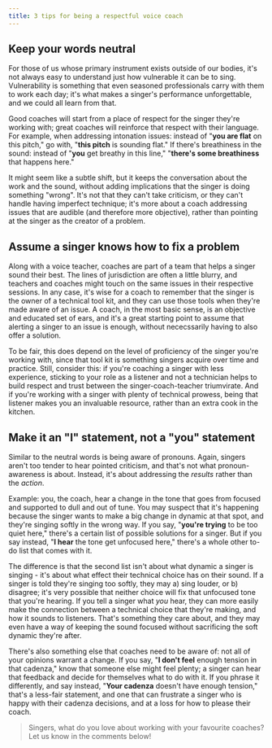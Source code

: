 ```yaml
---
title: 3 tips for being a respectful voice coach
---
```


## Keep your words neutral

For those of us whose primary instrument exists outside of our bodies, it's not always easy to understand just how vulnerable it can be to sing. Vulnerability is something that even seasoned professionals carry with them to work each day; it's what makes a singer's performance unforgettable, and we could all learn from that.

Good coaches will start from a place of respect for the singer they're working with; great coaches will reinforce that respect with their language. For example, when addressing intonation issues: instead of "**you are flat** on this pitch," go with, "**this pitch** is sounding flat." If there's breathiness in the sound: instead of "**you** get breathy in this line," "**there's some breathiness** that happens here."

It might seem like a subtle shift, but it keeps the conversation about the work and the sound, without adding implications that the singer is doing something "wrong". It's not that they can't take criticism, or they can't handle having imperfect technique; it's more about a coach addressing issues that are audible (and therefore more objective), rather than pointing at the singer as the creator of a problem.

## Assume a singer knows how to fix a problem

Along with a voice teacher, coaches are part of a team that helps a singer sound their best. The lines of jurisdiction are often a little blurry, and teachers and coaches might touch on the same issues in their respective sessions. In any case, it's wise for a coach to remember that the singer is the owner of a technical tool kit, and they can use those tools when they're made aware of an issue. A coach, in the most basic sense, is an objective and educated set of ears, and it's a great starting point to assume that alerting a singer to an issue is enough, without nececssarily having to also offer a solution.

To be fair, this does depend on the level of proficiency of the singer you're working with, since that tool kit is something singers acquire over time and practice. Still, consider this: if you're coaching a singer with less experience, sticking to your role as a listener and not a technician helps to build respect and trust between the singer-coach-teacher triumvirate. And if you're working with a singer with plenty of technical prowess, being that listener makes you an invaluable resource, rather than an extra cook in the kitchen.

## Make it an "I" statement, not a "you" statement

Similar to the neutral words is being aware of pronouns. Again, singers aren't too tender to hear pointed criticism, and that's not what pronoun-awareness is about. Instead, it's about addressing the *results* rather than the *action*.

Example: you, the coach, hear a change in the tone that goes from focused and supported to dull and out of tune. You may suspect that it's happening because the singer wants to make a big change in dynamic at that spot, and they're singing softly in the wrong way. If you say, "**you're trying** to be too quiet here," there's a certain list of possible solutions for a singer. But if you say instead, "**I hear** the tone get unfocused here," there's a whole other to-do list that comes with it. 

The difference is that the second list isn't about what dynamic a singer is singing - it's about what effect their technical choice has on their sound. If a singer is told they're singing too softly, they may a) sing louder, or b) disagree; it's very possible that neither choice will fix that unfocused tone that you're hearing. If you tell a singer what *you* hear, they can more easily make the connection between a technical choice that they're making, and how it sounds to listeners. That's something they care about, and they may even have a way of keeping the sound focused without sacrificing the soft dynamic they're after.

There's also something else that coaches need to be aware of: not all of your opinions warrant a change. If you say, "**I don't feel** enough tension in that cadenza," know that someone else might feel plenty; a singer can hear that feedback and decide for themselves what to do with it. If you phrase it differently, and say instead, "**Your cadenza** doesn't have enough tension," that's a less-fair statement, and one that can frustrate a singer who is happy with their cadenza decisions, and at a loss for how to please their coach.

>Singers, what do you love about working with your favourite coaches? Let us know in the comments below!

